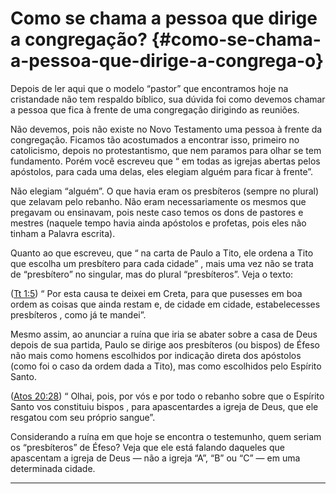 # Como se chama a pessoa que dirige a congregação? {#como-se-chama-a-pessoa-que-dirige-a-congrega-o}

Depois de ler aqui que o modelo “pastor” que encontramos hoje na cristandade não tem respaldo bíblico, sua dúvida foi como devemos chamar a pessoa que fica à frente de uma congregação dirigindo as reuniões.

Não devemos, pois não existe no Novo Testamento uma pessoa à frente da congregação. Ficamos tão acostumados a encontrar isso, primeiro no catolicismo, depois no protestantismo, que nem paramos para olhar se tem fundamento. Porém você escreveu que “ em todas as igrejas abertas pelos apóstolos, para cada uma delas, eles elegiam alguém para ficar à frente”.

Não elegiam “alguém”. O que havia eram os presbíteros (sempre no plural) que zelavam pelo rebanho. Não eram necessariamente os mesmos que pregavam ou ensinavam, pois neste caso temos os dons de pastores e mestres (naquele tempo havia ainda apóstolos e profetas, pois eles não tinham a Palavra escrita).

Quanto ao que escreveu, que “ na carta de Paulo a Tito, ele ordena a Tito que escolha um presbítero para cada cidade” , mais uma vez não se trata de “presbítero” no singular, mas do plural “presbíteros”. Veja o texto:

([Tt 1:5](http://bibliaonline.com.br/acf/tt/1/5)) “ Por esta causa te deixei em Creta, para que pusesses em boa ordem as coisas que ainda restam e, de cidade em cidade, estabelecesses presbíteros , como já te mandei”.

Mesmo assim, ao anunciar a ruína que iria se abater sobre a casa de Deus depois de sua partida, Paulo se dirige aos presbíteros (ou bispos) de Éfeso não mais como homens escolhidos por indicação direta dos apóstolos (como foi o caso da ordem dada a Tito), mas como escolhidos pelo Espírito Santo.

([Atos 20:28](http://bibliaonline.com.br/acf/atos/20/28)) “ Olhai, pois, por vós e por todo o rebanho sobre que o Espírito Santo vos constituiu bispos , para apascentardes a igreja de Deus, que ele resgatou com seu próprio sangue”.

Considerando a ruína em que hoje se encontra o testemunho, quem seriam os “presbíteros” de Éfeso? Veja que ele está falando daqueles que apascentam a igreja de Deus — não a igreja “A”, “B” ou “C” — em uma determinada cidade.

*****